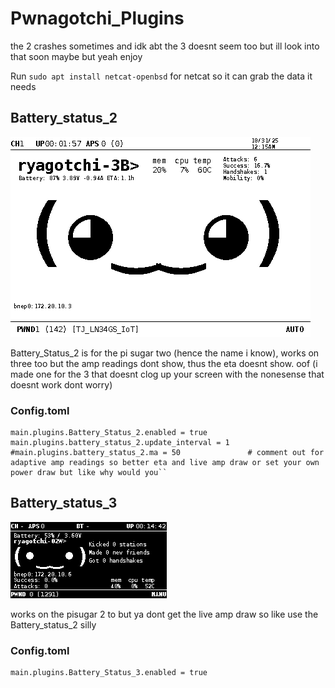# Pwnagotchi_Plugins
the 2 crashes sometimes and idk abt the 3 doesnt seem too but ill look into that soon maybe but yeah enjoy

Run ```sudo apt install netcat-openbsd``` for netcat so it can grab the data it needs
## Battery_status_2
![alt text](https://github.com/Ryanwires/Pwnagotchi_Plugins/blob/main/pwnagotchi_3B2.png)

Battery_Status_2 is for the pi sugar two (hence the name i know), works on three too but the amp readings dont show, thus the eta doesnt show. oof (i made one for the 3 that doesnt clog up your screen with the nonesense that doesnt work dont worry)

### Config.toml
```
main.plugins.Battery_Status_2.enabled = true
main.plugins.battery_status_2.update_interval = 1
#main.plugins.battery_status_2.ma = 50               # comment out for adaptive amp readings so better eta and live amp draw or set your own power draw but like why would you``
```

## Battery_status_3    
![alt text](https://github.com/Ryanwires/Pwnagotchi_Plugins/blob/main/pwnagotchi_02W3.png)


works on the pisugar 2 to but ya dont get the live amp draw so like use the Battery_status_2 silly

### Config.toml
```
main.plugins.Battery_Status_3.enabled = true
```

